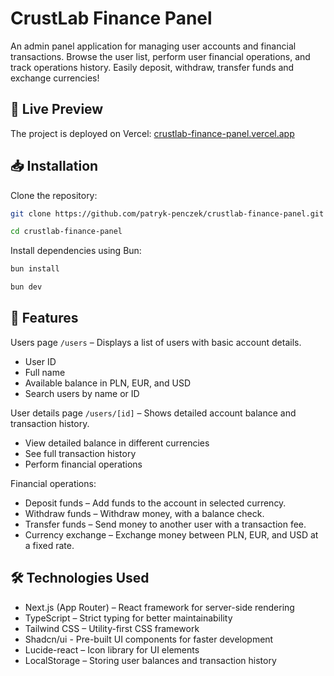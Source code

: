 # CrustLab Finance Panel

An admin panel application for managing user accounts and financial transactions. Browse the user list, perform user financial operations, and track operations history. Easily deposit, withdraw, transfer funds and exchange currencies!

## 🚀 Live Preview

The project is deployed on Vercel:
[crustlab-finance-panel.vercel.app](https://crustlab-finance-panel.vercel.app)

## 📥 Installation

Clone the repository:

```sh
git clone https://github.com/patryk-penczek/crustlab-finance-panel.git
```

```sh
cd crustlab-finance-panel
```

Install dependencies using Bun:

```sh
bun install
```

```sh
bun dev
```

## 📌 Features

Users page `/users` – Displays a list of users with basic account details.

- User ID
- Full name
- Available balance in PLN, EUR, and USD
- Search users by name or ID

User details page `/users/[id]` – Shows detailed account balance and transaction history.

- View detailed balance in different currencies
- See full transaction history
- Perform financial operations

Financial operations:

- Deposit funds – Add funds to the account in selected currency.
- Withdraw funds – Withdraw money, with a balance check.
- Transfer funds – Send money to another user with a transaction fee.
- Currency exchange – Exchange money between PLN, EUR, and USD at a fixed rate.

## 🛠️ Technologies Used

- Next.js (App Router) – React framework for server-side rendering
- TypeScript – Strict typing for better maintainability
- Tailwind CSS – Utility-first CSS framework
- Shadcn/ui - Pre-built UI components for faster development
- Lucide-react – Icon library for UI elements
- LocalStorage – Storing user balances and transaction history

